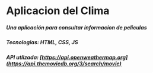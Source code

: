 # Aplicacion del Clima

##### Una aplicación para consultar informacion de peliculas

##### Tecnologias: HTML, CSS, JS

##### API utlizada: [https://api.openweathermap.org](https://api.themoviedb.org/3/search/movie)
